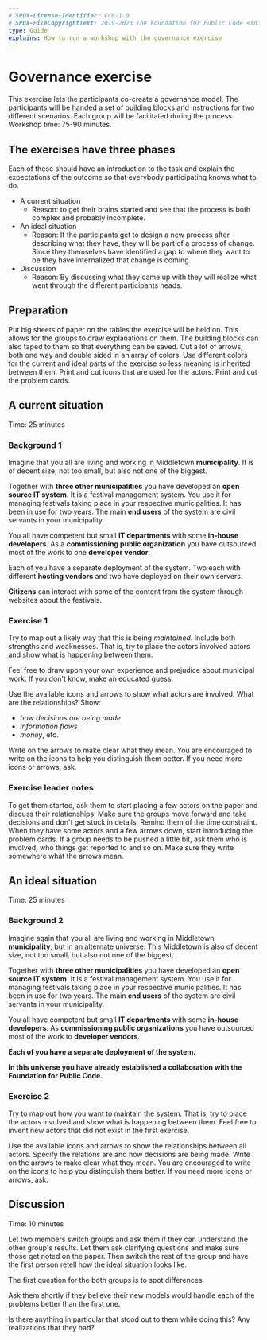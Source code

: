 ```yaml
---
# SPDX-License-Identifier: CC0-1.0
# SPDX-FileCopyrightText: 2019-2023 The Foundation for Public Code <info@publiccode.net>
type: Guide
explains: How to run a workshop with the governance exercise
---
```


# Governance exercise

This exercise lets the participants co-create a governance model. The participants will be handed a set of building blocks and instructions for two different scenarios. Each group will be facilitated during the process. Workshop time: 75-90 minutes.

## The exercises have three phases

Each of these should have an introduction to the task and explain the expectations of the outcome so that everybody participating knows what to do.

* A current situation
  * Reason: to get their brains started and see that the process is both complex and probably incomplete.
* An ideal situation
  * Reason: If the participants get to design a new process after describing what they have, they will be part of a process of change. Since they themselves have identified a gap to where they want to be they have internalized that change is coming.
* Discussion
  * Reason: By discussing what they came up with they will realize what went through the different participants heads.

## Preparation

Put big sheets of paper on the tables the exercise will be held on. This allows for the groups to draw explanations on them. The building blocks can also taped to them so that everything can be saved. Cut a lot of arrows, both one way and double sided in an array of colors. Use different colors for the current and ideal parts of the exercise so less meaning is inherited between them. Print and cut icons that are used for the actors. Print and cut the problem cards.

## A current situation

Time: 25 minutes

### Background 1

Imagine that you all are living and working in Middletown **municipality**. It is of decent size, not too small, but also not one of the biggest.

Together with **three other municipalities** you have developed an **open source IT system**. It is a festival management system. You use it for managing festivals taking place in your respective municipalities. It has been in use for two years. The main **end users** of the system are civil servants in your municipality.

You all have competent but small **IT departments** with some **in-house developers**. As a **commissioning public organization** you have outsourced most of the work to one **developer vendor**.

Each of you have a separate deployment of the system. Two each with different **hosting vendors** and two have deployed on their own servers.

**Citizens** can interact with some of the content from the system through websites about the festivals.

### Exercise 1

Try to map out a likely way that this is being _maintained_. Include both strengths and weaknesses. That is, try to place the actors involved actors and show what is happening between them.

Feel free to draw upon your own experience and prejudice about municipal work. If you don't know, make an educated guess.

Use the available icons and arrows to show what actors are involved. What are the relationships? Show:

* _how decisions are being made_
* _information flows_
* _money_, etc.

Write on the arrows to make clear what they mean. You are encouraged to write on the icons to help you distinguish them better. If you need more icons or arrows, ask.

### Exercise leader notes

To get them started, ask them to start placing a few actors on the paper and discuss their relationships. Make sure the groups move forward and take decisions and don't get stuck in details. Remind them of the time constraint. When they have some actors and a few arrows down, start introducing the problem cards. If a group needs to be pushed a little bit, ask them who is involved, who things get reported to and so on. Make sure they write somewhere what the arrows mean.

## An ideal situation

Time: 25 minutes

### Background 2

Imagine again that you all are living and working in Middletown **municipality**, but in an alternate universe. This Middletown is also of decent size, not too small, but also not one of the biggest.

Together with **three other municipalities** you have developed an **open source IT system**. It is a festival management system. You use it for managing festivals taking place in your respective municipalities. It has been in use for two years. The main **end users** of the system are civil servants in your municipality.

You all have competent but small **IT departments** with some **in-house developers**. As **commissioning public organizations** you have outsourced most of the work to **developer vendors**.

**Each of you have a separate deployment of the system.**

**In this universe you have already established a collaboration with the Foundation for Public Code.**

### Exercise 2

Try to map out how you want to maintain the system. That is, try to place the actors involved and show what is happening between them. Feel free to invent new actors that did not exist in the first exercise.

Use the available icons and arrows to show the relationships between all actors. Specify the relations are and how decisions are being made. Write on the arrows to make clear what they mean. You are encouraged to write on the icons to help you distinguish them better. If you need more icons or arrows, ask.

## Discussion

Time: 10 minutes

Let two members switch groups and ask them if they can understand the other group's results. Let them ask clarifying questions and make sure those get noted on the paper. Then switch the rest of the group and have the first person retell how the ideal situation looks like.

The first question for the both groups is to spot differences.

Ask them shortly if they believe their new models would handle each of the problems better than the first one.

Is there anything in particular that stood out to them while doing this? Any realizations that they had?
